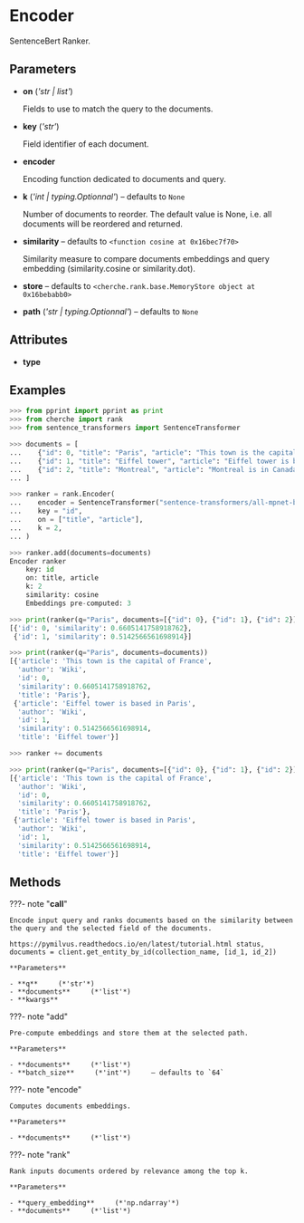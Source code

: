 # Encoder

SentenceBert Ranker.



## Parameters

- **on** (*'str | list'*)

    Fields to use to match the query to the documents.

- **key** (*'str'*)

    Field identifier of each document.

- **encoder**

    Encoding function dedicated to documents and query.

- **k** (*'int | typing.Optionnal'*) – defaults to `None`

    Number of documents to reorder. The default value is None, i.e. all documents will be reordered and returned.

- **similarity** – defaults to `<function cosine at 0x16bec7f70>`

    Similarity measure to compare documents embeddings and query embedding (similarity.cosine or similarity.dot).

- **store** – defaults to `<cherche.rank.base.MemoryStore object at 0x16bebabb0>`

- **path** (*'str | typing.Optionnal'*) – defaults to `None`


## Attributes

- **type**


## Examples

```python
>>> from pprint import pprint as print
>>> from cherche import rank
>>> from sentence_transformers import SentenceTransformer

>>> documents = [
...    {"id": 0, "title": "Paris", "article": "This town is the capital of France", "author": "Wiki"},
...    {"id": 1, "title": "Eiffel tower", "article": "Eiffel tower is based in Paris", "author": "Wiki"},
...    {"id": 2, "title": "Montreal", "article": "Montreal is in Canada.", "author": "Wiki"},
... ]

>>> ranker = rank.Encoder(
...    encoder = SentenceTransformer("sentence-transformers/all-mpnet-base-v2").encode,
...    key = "id",
...    on = ["title", "article"],
...    k = 2,
... )

>>> ranker.add(documents=documents)
Encoder ranker
    key: id
    on: title, article
    k: 2
    similarity: cosine
    Embeddings pre-computed: 3

>>> print(ranker(q="Paris", documents=[{"id": 0}, {"id": 1}, {"id": 2}]))
[{'id': 0, 'similarity': 0.6605141758918762},
 {'id': 1, 'similarity': 0.5142566561698914}]

>>> print(ranker(q="Paris", documents=documents))
[{'article': 'This town is the capital of France',
  'author': 'Wiki',
  'id': 0,
  'similarity': 0.6605141758918762,
  'title': 'Paris'},
 {'article': 'Eiffel tower is based in Paris',
  'author': 'Wiki',
  'id': 1,
  'similarity': 0.5142566561698914,
  'title': 'Eiffel tower'}]

>>> ranker += documents

>>> print(ranker(q="Paris", documents=[{"id": 0}, {"id": 1}, {"id": 2}]))
[{'article': 'This town is the capital of France',
  'author': 'Wiki',
  'id': 0,
  'similarity': 0.6605141758918762,
  'title': 'Paris'},
 {'article': 'Eiffel tower is based in Paris',
  'author': 'Wiki',
  'id': 1,
  'similarity': 0.5142566561698914,
  'title': 'Eiffel tower'}]
```

## Methods

???- note "__call__"

    Encode input query and ranks documents based on the similarity between the query and the selected field of the documents.

    https://pymilvus.readthedocs.io/en/latest/tutorial.html status, documents = client.get_entity_by_id(collection_name, [id_1, id_2])

    **Parameters**

    - **q**     (*'str'*)    
    - **documents**     (*'list'*)    
    - **kwargs**    
    
???- note "add"

    Pre-compute embeddings and store them at the selected path.

    **Parameters**

    - **documents**     (*'list'*)    
    - **batch_size**     (*'int'*)     – defaults to `64`    
    
???- note "encode"

    Computes documents embeddings.

    **Parameters**

    - **documents**     (*'list'*)    
    
???- note "rank"

    Rank inputs documents ordered by relevance among the top k.

    **Parameters**

    - **query_embedding**     (*'np.ndarray'*)    
    - **documents**     (*'list'*)    
    
